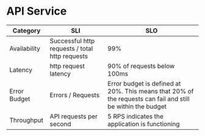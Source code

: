 # API Service

| Category     | SLI | SLO                                                                                                         |
|--------------|-----|-------------------------------------------------------------------------------------------------------------|
| Availability |  Successful http requests / total http requests   | 99%                                                                            |
| Latency      |  http request latency    | 90% of requests below 100ms                                                                             |
| Error Budget |  Errors / Requests   | Error budget is defined at 20%. This means that 20% of the requests can fail and still be within the budget |
| Throughput   |  API requests per second   | 5 RPS indicates the application is functioning                                                        |
